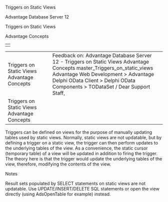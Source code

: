 Triggers on Static Views




Advantage Database Server 12  

Triggers on Static Views

Advantage Concepts

|  |
| --- |
|  |

|  |  |  |  |  |
| --- | --- | --- | --- | --- |
| Triggers on Static Views  Advantage Concepts |  |  | Feedback on: Advantage Database Server 12 - Triggers on Static Views Advantage Concepts master\_Triggers\_on\_static\_views Advantage Web Development > Advantage Delphi OData Client > Delphi OData Components > TODataSet / Dear Support Staff, |  |
| Triggers on Static Views  Advantage Concepts |  |  |  |  |

Triggers can be defined on views for the purpose of manually updating tables used by static views. Normally, static views are not updatable, but by defining a trigger on a static view, the trigger can then perform updates to the underlying tables of the view. As a convenience, the static cursor (temporary table) of a view will be updated in addition to firing the trigger. The theory here is that the trigger would update the underlying tables of the view, therefore, modifying the contents of the view.

Notes

Result sets populated by SELECT statements on static views are not updatable. Use UPDATE/INSERT/DELETE SQL statements or open the view directly (using AdsOpenTable for example) instead.